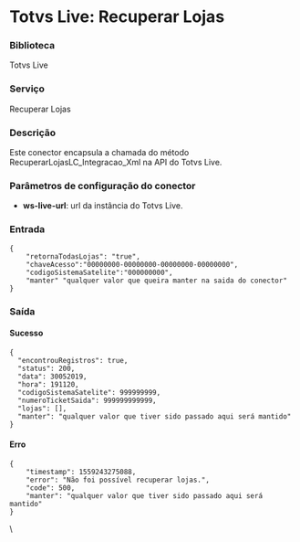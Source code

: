 # Totvs Live: Recuperar Lojas

### Biblioteca <a href="#biblioteca" id="biblioteca"></a>

Totvs Live

### Serviço <a href="#servio" id="servio"></a>

Recuperar Lojas

### Descrição <a href="#descrio" id="descrio"></a>

Este conector encapsula a chamada do método RecuperarLojasLC\_Integracao\_Xml na API do Totvs Live.

### Parâmetros de configuração do conector <a href="#parmetros-de-configurao-do-conector" id="parmetros-de-configurao-do-conector"></a>

* **ws-live-url**: url da instância do Totvs Live.

### Entrada <a href="#entrada" id="entrada"></a>

```
{  
    "retornaTodasLojas": "true",  
    "chaveAcesso":"00000000-00000000-00000000-00000000",  
    "codigoSistemaSatelite":"000000000",  
    "manter" "qualquer valor que queira manter na saida do conector"
}
```

### Saída <a href="#sada" id="sada"></a>

#### Sucesso <a href="#sucesso" id="sucesso"></a>

```
{
  "encontrouRegistros": true,
  "status": 200,
  "data": 30052019,
  "hora": 191120,
  "codigoSistemaSatelite": 999999999,
  "numeroTicketSaida": 999999999999,
  "lojas": [],
  "manter": "qualquer valor que tiver sido passado aqui será mantido"
}
```

#### Erro <a href="#erro" id="erro"></a>

```
{   
    "timestamp": 1559243275088,   
    "error": "Não foi possível recuperar lojas.",   
    "code": 500,   
    "manter": "qualquer valor que tiver sido passado aqui será mantido"
}
```

\
